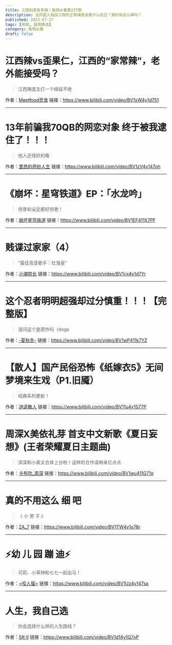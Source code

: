 ```yaml
---
title: 江西到底有多辣丨每周必看第227期
description: 当外国人挑战江西的正常辣度会是什么反应？真的有这么辣吗？
published: 2023-07-27
tags: [视频, 每周精选]
category: 每周必看
draft: false
---
```


# 江西辣vs歪果仁，江西的“家常辣”，老外能接受吗？
> 江西辣度主打一个绵延不绝

作者：[Meetfood觅食](https://space.bilibili.com/447317111)
链接：https://www.bilibili.com/video/BV1xW4y1d751

---

# 13年前骗我70QB的网恋对象 终于被我逮住了！！！
> 他人还怪好的嘞

作者：[里昂的奇妙人生](https://space.bilibili.com/3453405)
链接：https://www.bilibili.com/video/BV1zV4y147oh

---

# 《崩坏：星穹铁道》EP：「水龙吟」
> 场景和设定都好惊艳！

作者：[崩坏星穹铁道](https://space.bilibili.com/1340190821)
链接：https://www.bilibili.com/video/BV1EF411X7PF

---

# 贱谍过家家（4）
> “最佳高音歌手：杜海皇”

作者：[小潮院长](https://space.bilibili.com/5970160)
链接：https://www.bilibili.com/video/BV1cx4y1d7Yr

---

# 这个忍者明明超强却过分慎重！！！【完整版】
> 请问这个是原作吗（doge

作者：[-夏秋冬-](https://space.bilibili.com/601674546)
链接：https://www.bilibili.com/video/BV1wP411k7YZ

---

# 【散人】国产民俗恐怖《纸嫁衣5》无间梦境来生戏（P1.旧魇）
> 经典系列更新！

作者：[逍遥散人](https://space.bilibili.com/168598)
链接：https://www.bilibili.com/video/BV11u4y1S77P

---

# 周深X美依礼芽 首支中文新歌《夏日妄想》(王者荣耀夏日主题曲)
> 深深和小美又合体上分啦！这样的合作请再来亿点点

作者：[卡布叻_周深](https://space.bilibili.com/3404595)
链接：https://www.bilibili.com/video/BV1wu411G71q

---

# 真的不用这么 细 吧
> 《 小 房 子 》

作者：[ZA_7](https://space.bilibili.com/43249720)
链接：https://www.bilibili.com/video/BV1TW4y1o78r

---

# ⚡幼 儿 园 蹦 迪⚡
> 可莉、小草神和七七一起出马！

作者：[=咬人猫=](https://space.bilibili.com/116683)
链接：https://www.bilibili.com/video/BV1Uz4y147sa

---

# 人生，我自己选
> 你会选择什么样的人生路线？

作者：[SK-II](https://space.bilibili.com/3493258032318887)
链接：https://www.bilibili.com/video/BV1d14y1Q7xP

